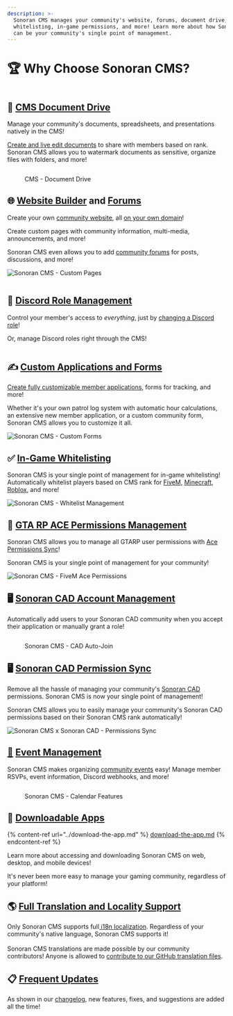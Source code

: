 ```yaml
---
description: >-
  Sonoran CMS manages your community's website, forums, document drive,
  whitelisting, in-game permissions, and more! Learn more about how Sonoran CMS
  can be your community's single point of management.
---
```


# 🏆 Why Choose Sonoran CMS?

<figure><img src="../.gitbook/assets/Docs_Orange (1) (1).png" alt=""><figcaption></figcaption></figure>

## 📂 [CMS Document Drive](../tutorials/your-drive-and-documents.md)

Manage your community's documents, spreadsheets, and presentations natively in the CMS!

[Create and live edit documents](../tutorials/your-drive-and-documents.md) to share with members based on rank. Sonoran CMS allows you to watermark documents as sensitive, organize files with folders, and more!



<figure><img src="../.gitbook/assets/image (1) (1) (1) (1).png" alt=""><figcaption><p>CMS -  Document Drive</p></figcaption></figure>

## 🌐 [Website Builder](../tutorials/community-website/website-builder.md) and [Forums](../tutorials/community-website/forum-system.md)

Create your own [community website](../tutorials/community-website/website-builder.md), all [on your own domain](../tutorials/customization/custom-domain.md)!

Create custom pages with community information, multi-media, announcements, and more!

Sonoran CMS even allows you to add [community forums](../tutorials/community-website/forum-system.md) for posts, discussions, and more!

![Sonoran CMS - Custom Pages](../.gitbook/assets/web-updated.png)

<figure><img src="../.gitbook/assets/cms.forums.png" alt=""><figcaption></figcaption></figure>

## 💬 [Discord Role Management](../integration-capabilities/discord-role-sync/)

Control your member's access to _everything_, just by [changing a Discord role](../integration-capabilities/discord-role-sync/)!

Or, manage Discord roles right through the CMS!

<figure><img src="../.gitbook/assets/crossrolesync-v6.png" alt=""><figcaption></figcaption></figure>

## ✍️ [Custom Applications and Forms](../tutorials/forms/creating-custom-forms.md)

[Create fully customizable member applications](../tutorials/forms/creating-custom-forms.md), forms for tracking, and more!

Whether it's your own patrol log system with automatic hour calculations, an extensive new member application, or a custom community form, Sonoran CMS allows you to customize it all.

![Sonoran CMS - Custom Forms](<../.gitbook/assets/CMS\_WebBuilder (1).png>)

## ✅ [In-Game Whitelisting](../integration-capabilities/in-game-integration-resources/gta-rp-integrations/available-resources/core/whitelist.md)

Sonoran CMS is your single point of management for in-game whitelisting! Automatically whitelist players based on CMS rank for [FiveM](../integration-capabilities/in-game-integration-resources/gta-rp-integrations/available-resources/core/whitelist.md), [Minecraft](../integration-capabilities/in-game-integration-resources/minecraft-integrations/available-resources/whitelist.md), [Roblox](../integration-capabilities/in-game-integration-resources/roblox-integrations/available-resources/whitelist.md), and more!

![Sonoran CMS - Whitelist Management](../.gitbook/assets/CMS\_Whitelist.png)

## 🚫 [GTA RP ACE Permissions Management](../integration-capabilities/in-game-integration-resources/gta-rp-integrations/available-resources/core/ace-permission-sync.md)

Sonoran CMS allows you to manage all GTARP user permissions with [Ace Permissions Sync](../integration-capabilities/in-game-integration-resources/gta-rp-integrations/available-resources/core/ace-permission-sync.md)!

Sonoran CMS is your single point of management for your community!

![Sonoran CMS - FiveM Ace Permissions](../.gitbook/assets/permissions.png)

## 🖥️ [Sonoran CAD Account Management](../integration-capabilities/sonoran-cad-sync.md)

Automatically add users to your Sonoran CAD community when you accept their application or manually grant a role!

<figure><img src="../.gitbook/assets/BigSquare.png" alt=""><figcaption><p>Sonoran CMS - CAD Auto-Join</p></figcaption></figure>

## 🖥️ [Sonoran CAD Permission Sync](../integration-capabilities/sonoran-cad-sync.md)

Remove all the hassle of managing your community's [Sonoran CAD](https://info.sonorancad.com/why-choose-sonoran-cad/about) permissions. Sonoran CMS is now your single point of management!

Sonoran CMS allows you to easily manage your community's Sonoran CAD permissions based on their Sonoran CMS rank automatically!

![Sonoran CMS x Sonoran CAD - Permissions Sync](../.gitbook/assets/CMS-CAD-Sync.png)

## [📅](https://emojipedia.org/calendar/) [Event Management](../tutorials/community-events.md)

Sonoran CMS makes organizing [community events](../tutorials/community-events.md) easy! Manage member RSVPs, event information, Discord webhooks, and more!

<figure><img src="../.gitbook/assets/community-events.png" alt=""><figcaption><p>Sonoran CMS - Calendar Features</p></figcaption></figure>

## 📱 [Downloadable Apps](../download-the-app.md)

{% content-ref url="../download-the-app.md" %}
[download-the-app.md](../download-the-app.md)
{% endcontent-ref %}

Learn more about accessing and downloading Sonoran CMS on web, desktop, and mobile devices!

It's never been more easy to manage your gaming community, regardless of your platform!

## 🌎 [Full Translation and Locality Support](../developer-api-documentation/translation-support.md)

Only Sonoran CMS supports full[ i18n localization](../developer-api-documentation/translation-support.md). Regardless of your community's native language, Sonoran CMS supports it!\
\
Sonoran CMS translations are made possible by our community contributors! Anyone is allowed to [contribute to our GitHub translation files](https://github.com/Sonoran-Software/sonorancms\_translations).

## 📋 [Frequent Updates](../roadmap/changelog.md)

As shown in our [changelog](../roadmap/changelog.md), new features, fixes, and suggestions are added all the time!
